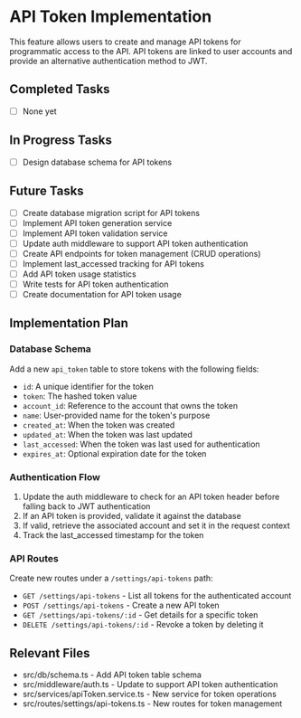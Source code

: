 # API Token Implementation

This feature allows users to create and manage API tokens for programmatic access to the API. API tokens are linked to user accounts and provide an alternative authentication method to JWT.

## Completed Tasks
- [ ] None yet

## In Progress Tasks
- [ ] Design database schema for API tokens

## Future Tasks
- [ ] Create database migration script for API tokens
- [ ] Implement API token generation service
- [ ] Implement API token validation service
- [ ] Update auth middleware to support API token authentication
- [ ] Create API endpoints for token management (CRUD operations)
- [ ] Implement last_accessed tracking for API tokens
- [ ] Add API token usage statistics
- [ ] Write tests for API token authentication
- [ ] Create documentation for API token usage

## Implementation Plan

### Database Schema
Add a new `api_token` table to store tokens with the following fields:
- `id`: A unique identifier for the token
- `token`: The hashed token value
- `account_id`: Reference to the account that owns the token
- `name`: User-provided name for the token's purpose
- `created_at`: When the token was created
- `updated_at`: When the token was last updated
- `last_accessed`: When the token was last used for authentication
- `expires_at`: Optional expiration date for the token

### Authentication Flow
1. Update the auth middleware to check for an API token header before falling back to JWT authentication
2. If an API token is provided, validate it against the database
3. If valid, retrieve the associated account and set it in the request context
4. Track the last_accessed timestamp for the token

### API Routes
Create new routes under a `/settings/api-tokens` path:
- `GET /settings/api-tokens` - List all tokens for the authenticated account
- `POST /settings/api-tokens` - Create a new API token
- `GET /settings/api-tokens/:id` - Get details for a specific token
- `DELETE /settings/api-tokens/:id` - Revoke a token by deleting it

## Relevant Files
- src/db/schema.ts - Add API token table schema
- src/middleware/auth.ts - Update to support API token authentication
- src/services/apiToken.service.ts - New service for token operations
- src/routes/settings/api-tokens.ts - New routes for token management 